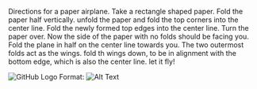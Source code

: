 Directions for a paper airplane.
Take a rectangle shaped paper.
Fold the paper half vertically.
unfold the paper and fold the top corners into the center line.
Fold the newly formed top edges into the center line.
Turn the paper over. Now the side of the paper with no folds should be facing you.
Fold the plane in half on the center line towards you.
The two outermost folds act as the wings.
fold th wings down, to be in alignment with the bottom edge, which is also the center line.
let it fly!

![GitHub Logo](/images/logo.png)
Format: ![Alt Text](https://www.google.com/search?q=how+to+make+a+paper+airplane&rlz=1C1CHBF_enUS863US863&sxsrf=ACYBGNTc1_6Em9283Q5Z6G28sUHd5iu9jQ:1568079872435&source=lnms&tbm=isch&sa=X&ved=0ahUKEwjZm5rekMXkAhVYFzQIHRWuCiYQ_AUIEygC&biw=1366&bih=657#imgrc=-6-30YIfFzTYVM:)
